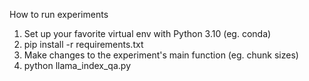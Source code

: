How to run experiments

1. Set up your favorite virtual env with Python 3.10 (eg. conda)
2. pip install -r requirements.txt
3. Make changes to the experiment's main function (eg. chunk sizes)
4. python llama_index_qa.py
